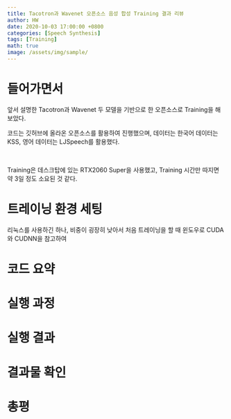 ```yaml
---
title: Tacotron과 Wavenet 오픈소스 음성 합성 Training 결과 리뷰
author: HW
date: 2020-10-03 17:00:00 +0800
categories: [Speech Synthesis]
tags: [Training]
math: true
image: /assets/img/sample/
---
```




# **들어가면서**

앞서 설명한 Tacotron과 Wavenet 두 모델을 기반으로 한 오픈소스로 Training을 해보았다.<br/>

코드는 깃허브에 올라온 오픈소스를 활용하여 진행했으며, 데이터는 한국어 데이터는 KSS, 영어 데이터는 LJSpeech를 활용했다.<br/>

<br/>

Training은 데스크탑에 있는 RTX2060 Super을 사용했고, Training 시간만 따지면 약 3일 정도 소요된 것 같다.



# 트레이닝 환경 세팅

리눅스를 사용하긴 하나, 비중이 굉장히 낮아서 처음 트레이닝을 할 때 윈도우로 CUDA와 CUDNN을 참고하여 



# 코드 요약





# 실행 과정





# 실행 결과





# 결과물 확인





# 총평